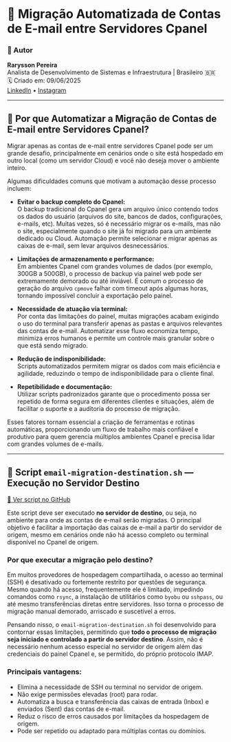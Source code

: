 # 🚀 Migração Automatizada de Contas de E-mail entre Servidores Cpanel

### 👤 Autor

**Rarysson Pereira**  
Analista de Desenvolvimento de Sistemas e Infraestrutura | Brasileiro 🇧🇷  
🗓️ Criado em: 09/06/2025  
[LinkedIn](https://www.linkedin.com/in/rarysson-pereira?utm_source=share&utm_campaign=share_via&utm_content=profile&utm_medium=android_app) • [Instagram](https://www.instagram.com/raryssonpereira?igsh=MXhhb3N2MW1yNzl3cA==)

---

## 🤔 Por que Automatizar a Migração de Contas de E-mail entre Servidores Cpanel?

Migrar apenas as contas de e-mail entre servidores Cpanel pode ser um grande desafio, principalmente em cenários onde o site está hospedado em outro local (como um servidor Cloud) e você não deseja mover o ambiente inteiro.

Algumas dificuldades comuns que motivam a automação desse processo incluem:

- **Evitar o backup completo do Cpanel:**  
  O backup tradicional do Cpanel gera um arquivo único contendo todos os dados do usuário (arquivos do site, bancos de dados, configurações, e-mails, etc). Muitas vezes, só é necessário migrar os e-mails, mas não o site, especialmente quando o site já foi migrado para um ambiente dedicado ou Cloud. Automação permite selecionar e migrar apenas as caixas de e-mail, sem levar arquivos desnecessários.

- **Limitações de armazenamento e performance:**  
  Em ambientes Cpanel com grandes volumes de dados (por exemplo, 300GB a 500GB), o processo de backup via painel web pode ser extremamente demorado ou até inviável. É comum o processo de geração do arquivo `cpmove` falhar com timeout após algumas horas, tornando impossível concluir a exportação pelo painel.

- **Necessidade de atuação via terminal:**  
  Por conta das limitações do painel, muitas migrações acabam exigindo o uso do terminal para transferir apenas as pastas e arquivos relevantes das contas de e-mail. Automatizar esse fluxo economiza tempo, minimiza erros humanos e permite um controle mais granular sobre o que está sendo migrado.

- **Redução de indisponibilidade:**  
  Scripts automatizados permitem migrar os dados com mais eficiência e agilidade, reduzindo o tempo de indisponibilidade para o cliente final.

- **Repetibilidade e documentação:**  
  Utilizar scripts padronizados garante que o procedimento possa ser repetido de forma segura em diferentes clientes e situações, além de facilitar o suporte e a auditoria do processo de migração.

Esses fatores tornam essencial a criação de ferramentas e rotinas automáticas, proporcionando um fluxo de trabalho mais confiável e produtivo para quem gerencia múltiplos ambientes Cpanel e precisa lidar com grandes volumes de e-mails.

---

## 🛬 Script `email-migration-destination.sh` — Execução no Servidor Destino  
[🔗 Ver script no GitHub](https://github.com/RaryssonPereira/cpanel-email-migration/blob/main/email-migration-destination.sh)

Este script deve ser executado **no servidor de destino**, ou seja, no ambiente para onde as contas de e-mail serão migradas. O principal objetivo é facilitar a importação das caixas de e-mail a partir do servidor de origem, mesmo em cenários onde não há acesso completo ou terminal disponível no Cpanel de origem.

### **Por que executar a migração pelo destino?**

Em muitos provedores de hospedagem compartilhada, o acesso ao terminal (SSH) é desativado ou fortemente restrito por questões de segurança. Mesmo quando há acesso, frequentemente ele é limitado, impedindo comandos como `rsync`, a instalação de utilitários como `byobu` ou `sshpass`, ou até mesmo transferências diretas entre servidores. Isso torna o processo de migração manual demorado, arriscado e suscetível a erros.

Pensando nisso, o `email-migration-destination.sh` foi desenvolvido para contornar essas limitações, permitindo que **todo o processo de migração seja iniciado e controlado a partir do servidor destino**. Assim, não é necessário nenhum acesso especial no servidor de origem além das credenciais do painel Cpanel e, se permitido, do próprio protocolo IMAP.

### **Principais vantagens:**

- Elimina a necessidade de SSH ou terminal no servidor de origem.
- Não exige permissões elevadas (root) para rodar.
- Automatiza a busca e transferência das caixas de entrada (Inbox) e enviados (Sent) das contas de e-mail.
- Reduz o risco de erros causados por limitações da hospedagem de origem.
- Pode ser repetido ou adaptado para múltiplas contas ou domínios.

